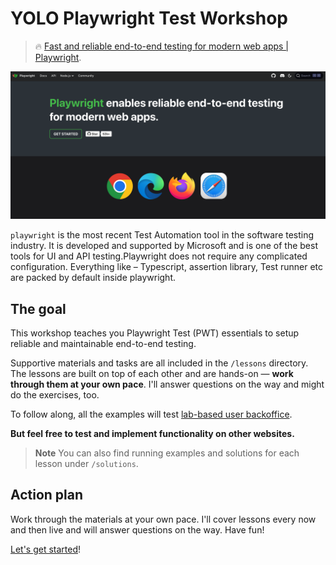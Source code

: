 # YOLO Playwright Test Workshop

> 🔥 [Fast and reliable end-to-end testing for modern web apps | Playwright](https://playwright.dev/).

![Playwright page](./assets/pwt-homepage.png)

`playwright` is the most recent Test Automation tool​​ in the software testing​​ industry. It is​​ developed and​​ supported by Microsoft​​ and is one of the best tools for UI and API testing.​​ Playwright​​ does not require any complicated configuration. Everything like –​​ Typescript,​​ assertion library, Test runner​​ etc are packed​​ by default​​ inside playwright.

## The goal

This workshop teaches you Playwright Test (PWT) essentials to setup reliable and maintainable end-to-end testing.

Supportive materials and tasks are all included in the `/lessons` directory. The lessons are built on top of each other and are hands-on — **work through them at your own pace**. I'll answer questions on the way and might do the exercises, too.

To follow along, all the examples will test [lab-based user backoffice](http://p-lab_user-admin.p.testenv.io/users).

**But feel free to test and implement functionality on other websites.**

> **Note** You can also find running examples and solutions for each lesson under `/solutions`.

## Action plan

Work through the materials at your own pace. I'll cover lessons every now and then live and will answer questions on the way. Have fun!

[Let's get started](./lessons/pwt-basics/01-getting-started.md)!
